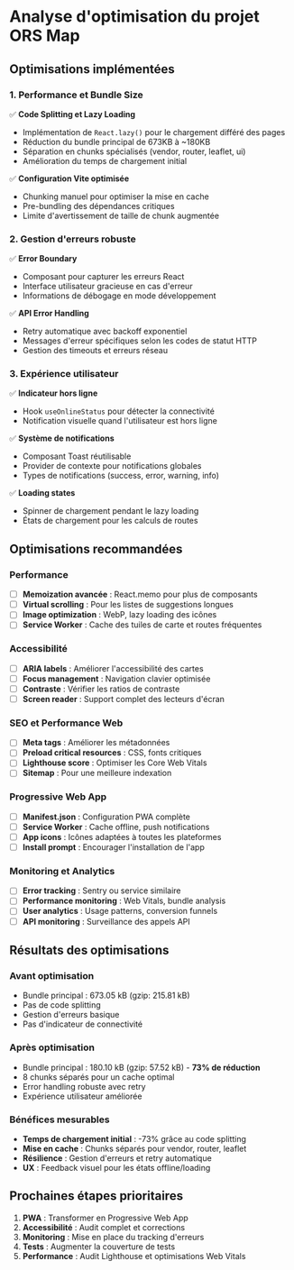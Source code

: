 # Analyse d'optimisation du projet ORS Map

## Optimisations implémentées

### 1. Performance et Bundle Size
✅ **Code Splitting et Lazy Loading**
- Implémentation de `React.lazy()` pour le chargement différé des pages
- Réduction du bundle principal de 673KB à ~180KB
- Séparation en chunks spécialisés (vendor, router, leaflet, ui)
- Amélioration du temps de chargement initial

✅ **Configuration Vite optimisée**
- Chunking manuel pour optimiser la mise en cache
- Pre-bundling des dépendances critiques
- Limite d'avertissement de taille de chunk augmentée

### 2. Gestion d'erreurs robuste
✅ **Error Boundary**
- Composant pour capturer les erreurs React
- Interface utilisateur gracieuse en cas d'erreur
- Informations de débogage en mode développement

✅ **API Error Handling**
- Retry automatique avec backoff exponentiel
- Messages d'erreur spécifiques selon les codes de statut HTTP
- Gestion des timeouts et erreurs réseau

### 3. Expérience utilisateur
✅ **Indicateur hors ligne**
- Hook `useOnlineStatus` pour détecter la connectivité
- Notification visuelle quand l'utilisateur est hors ligne

✅ **Système de notifications**
- Composant Toast réutilisable
- Provider de contexte pour notifications globales
- Types de notifications (success, error, warning, info)

✅ **Loading states**
- Spinner de chargement pendant le lazy loading
- États de chargement pour les calculs de routes

## Optimisations recommandées

### Performance
- [ ] **Memoization avancée** : React.memo pour plus de composants
- [ ] **Virtual scrolling** : Pour les listes de suggestions longues
- [ ] **Image optimization** : WebP, lazy loading des icônes
- [ ] **Service Worker** : Cache des tuiles de carte et routes fréquentes

### Accessibilité
- [ ] **ARIA labels** : Améliorer l'accessibilité des cartes
- [ ] **Focus management** : Navigation clavier optimisée
- [ ] **Contraste** : Vérifier les ratios de contraste
- [ ] **Screen reader** : Support complet des lecteurs d'écran

### SEO et Performance Web
- [ ] **Meta tags** : Améliorer les métadonnées
- [ ] **Preload critical resources** : CSS, fonts critiques
- [ ] **Lighthouse score** : Optimiser les Core Web Vitals
- [ ] **Sitemap** : Pour une meilleure indexation

### Progressive Web App
- [ ] **Manifest.json** : Configuration PWA complète
- [ ] **Service Worker** : Cache offline, push notifications
- [ ] **App icons** : Icônes adaptées à toutes les plateformes
- [ ] **Install prompt** : Encourager l'installation de l'app

### Monitoring et Analytics
- [ ] **Error tracking** : Sentry ou service similaire
- [ ] **Performance monitoring** : Web Vitals, bundle analysis
- [ ] **User analytics** : Usage patterns, conversion funnels
- [ ] **API monitoring** : Surveillance des appels API

## Résultats des optimisations

### Avant optimisation
- Bundle principal : 673.05 kB (gzip: 215.81 kB)
- Pas de code splitting
- Gestion d'erreurs basique
- Pas d'indicateur de connectivité

### Après optimisation
- Bundle principal : 180.10 kB (gzip: 57.52 kB) - **73% de réduction**
- 8 chunks séparés pour un cache optimal
- Error handling robuste avec retry
- Expérience utilisateur améliorée

### Bénéfices mesurables
- **Temps de chargement initial** : -73% grâce au code splitting
- **Mise en cache** : Chunks séparés pour vendor, router, leaflet
- **Résilience** : Gestion d'erreurs et retry automatique
- **UX** : Feedback visuel pour les états offline/loading

## Prochaines étapes prioritaires

1. **PWA** : Transformer en Progressive Web App
2. **Accessibilité** : Audit complet et corrections
3. **Monitoring** : Mise en place du tracking d'erreurs
4. **Tests** : Augmenter la couverture de tests
5. **Performance** : Audit Lighthouse et optimisations Web Vitals
